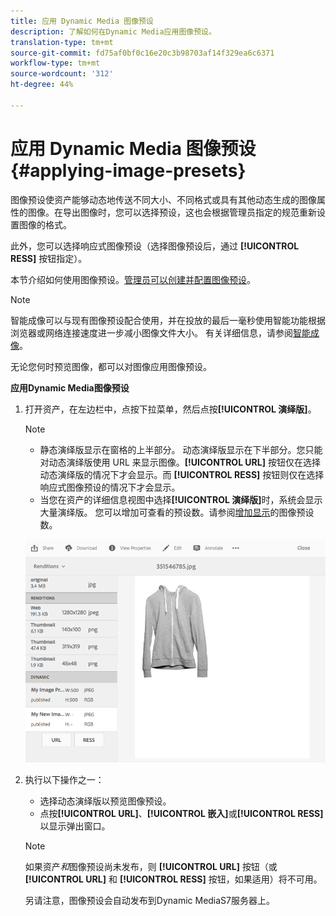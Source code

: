 ```yaml
---
title: 应用 Dynamic Media 图像预设
description: 了解如何在Dynamic Media应用图像预设。
translation-type: tm+mt
source-git-commit: fd75af0bf0c16e20c3b98703af14f329ea6c6371
workflow-type: tm+mt
source-wordcount: '312'
ht-degree: 44%

---
```



# 应用 Dynamic Media 图像预设 {#applying-image-presets}

图像预设使资产能够动态地传送不同大小、不同格式或具有其他动态生成的图像属性的图像。在导出图像时，您可以选择预设，这也会根据管理员指定的规范重新设置图像的格式。

此外，您可以选择响应式图像预设（选择图像预设后，通过 **[!UICONTROL RESS]** 按钮指定）。

本节介绍如何使用图像预设。[管理员可以创建并配置图像预设](managing-image-presets.md)。

>[!NOTE]
>
>智能成像可以与现有图像预设配合使用，并在投放的最后一毫秒使用智能功能根据浏览器或网络连接速度进一步减小图像文件大小。 有关详细信息，请参阅[智能成像](imaging-faq.md)。

无论您何时预览图像，都可以对图像应用图像预设。

**应用Dynamic Media图像预设**

1. 打开资产，在左边栏中，点按下拉菜单，然后点按&#x200B;**[!UICONTROL 演绎版]**。

   >[!NOTE]
   >
   >* 静态演绎版显示在窗格的上半部分。 动态演绎版显示在下半部分。您只能对动态演绎版使用 URL 来显示图像。**[!UICONTROL URL]** 按钮仅在选择动态演绎版的情况下才会显示。而 **[!UICONTROL RESS]** 按钮则仅在选择响应式图像预设的情况下才会显示。
      >
      >
   * 当您在资产的详细信息视图中选择&#x200B;**[!UICONTROL 演绎版]**&#x200B;时，系统会显示大量演绎版。 您可以增加可查看的预设数。请参阅[增加显示](managing-image-presets.md#increasing-or-decreasing-the-number-of-image-presets-that-display)的图像预设数。


   ![chlimage_1-208](assets/chlimage_1-208.png)

1. 执行以下操作之一：

   * 选择动态演绎版以预览图像预设。
   * 点按&#x200B;**[!UICONTROL URL]**、**[!UICONTROL 嵌入]**&#x200B;或&#x200B;**[!UICONTROL RESS]**&#x200B;以显示弹出窗口。

   >[!NOTE]
   >
   >如果资产&#x200B;*和*&#x200B;图像预设尚未发布，则 **[!UICONTROL URL]** 按钮（或 **[!UICONTROL URL]** 和 **[!UICONTROL RESS]** 按钮，如果适用）将不可用。
   >
   >另请注意，图像预设会自动发布到Dynamic MediaS7服务器上。

